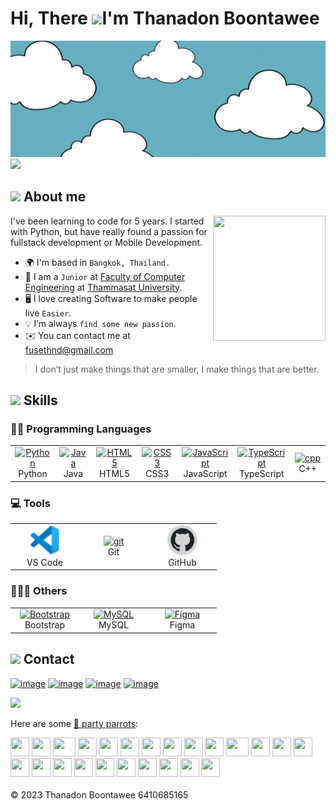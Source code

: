 Hi, There ![](https://user-images.githubusercontent.com/18350557/176309783-0785949b-9127-417c-8b55-ab5a4333674e.gif)I'm Thanadon Boontawee
==================================================================================
<img src="images/fuse-coverv2.gif" alt="Cover">
<img src="https://user-images.githubusercontent.com/73097560/115834477-dbab4500-a447-11eb-908a-139a6edaec5c.gif"><br>

## <img src = "https://github.com/7oSkaaa/7oSkaaa/blob/main/Images/about_me.gif?raw=true" width = 40px> About me
  <img align="right" src="https://media.giphy.com/media/M9gbBd9nbDrOTu1Mqx/giphy.gif" width = 180px height = 200px/>

I've been learning to code for 5 years. I started with Python, but have really found a passion for fullstack development or Mobile Development.
- 🌍  I'm based in `Bangkok, Thailand.`
- 🌱 I am a `Junior` at [Faculty of Computer Engineering](https://ece.engr.tu.ac.th/) at [Thammasat University](https://tu.ac.th/).
- 🖥️ I love creating Software to make people live `Easier`.
- 💡 I’m always `find some new passion`.
- ✉️  You can contact me at [fusethnd@gmail.com](mailto:fusethnd@gmail.com)
  
> I don’t just make things that are smaller, I make things that are better.

## <img height="35" src="https://cdn3.emoji.gg/emojis/7457-pixel-bear-study.gif"> Skills

### 👨‍💻 Programming Languages

<table>
  <tr>
    <td align="center" width="96">
      <a href="https://www.python.org/" target="_blank" rel="noreferrer">
        <img src="https://raw.githubusercontent.com/danielcranney/readme-generator/main/public/icons/skills/python-colored.svg" width="48" height="48" alt="Python"/>
      </a>
      <br>Python
    </td>
    <td align="center" width="96">
      <a href="https://www.oracle.com/java/" target="_blank" rel="noreferrer">
        <img src="https://raw.githubusercontent.com/danielcranney/readme-generator/main/public/icons/skills/java-colored.svg" width="48" height="48" alt="Java" />
      </a>
      <br>Java
    </td>
    <td align="center" width="96">
      <a href="https://developer.mozilla.org/en-US/docs/Glossary/HTML5" target="_blank" rel="noreferrer"><img src="https://raw.githubusercontent.com/danielcranney/readme-generator/main/public/icons/skills/html5-colored.svg" width="48" height="48" alt="HTML5" /></a>
      <br>HTML5
    </td>
    <td align="center" width="96">
      <a href="https://www.w3.org/TR/CSS/#css" target="_blank" rel="noreferrer"><img src="https://raw.githubusercontent.com/danielcranney/readme-generator/main/public/icons/skills/css3-colored.svg" width="48" height="48" alt="CSS3" /></a>
      <br>CSS3
    </td>
    <td align="center" width="96">
      <a href="https://developer.mozilla.org/en-US/docs/Web/JavaScript" target="_blank" rel="noreferrer"><img src="https://raw.githubusercontent.com/danielcranney/readme-generator/main/public/icons/skills/javascript-colored.svg" width="48" height="48" alt="JavaScript" /></a>
      <br>JavaScript</br>
    </td>
    <td align="center" width="96">
      <a href="https://www.typescriptlang.org/" target="_blank" rel="noreferrer"><img src="https://raw.githubusercontent.com/danielcranney/readme-generator/main/public/icons/skills/typescript-colored.svg" width="48" height="48" alt="TypeScript" /></a>
      <br>TypeScript</br>
    </td>
    <td align="center" width="96">
      <a href="https://cplusplus.com/" target="_blank" rel="noreferrer"><img src="https://raw.githubusercontent.com/danielcranney/readme-generator/main/public/icons/skills/cplusplus-colored.svg" width="48" height="48" alt="cpp" /></a>
      <br>C++</br>
    </td>
    </tr>
</table>

### 💻 Tools

<table>
    <tr>
        <td align="center" width="96">
      <a href="https://code.visualstudio.com/" title="VS-Code"><img src="icons/vscode.png" width="48" height="48" alt="vscode"/></a>
      <br>VS Code
        </td>
        <td align="center" width="96">
      <a href="https://git-scm.com/" target="_blank" rel="noreferrer"> <img src="https://raw.githubusercontent.com/rahul-jha98/github_readme_icons/main/language_and_tools/square/git-scm/git-scm.svg" width="48" height="48" alt="git"/> </a>
      <br>Git
        </td>
        <td align="center" width="96">
      <a href="https://github.com/" title="GitHub"><img src="icons/github.png" width="48" height="48" alt="github"/>
      </a>
      <br>GitHub
        </td>
    </tr>
</table>


### 👨🏽‍💻 Others
<table>
    <tr>
        <td align="center" width="96">
      <a href="https://getbootstrap.com/" target="_blank" rel="noreferrer">
        <img src="https://raw.githubusercontent.com/danielcranney/readme-generator/main/public/icons/skills/bootstrap-colored.svg" width="48" height="48" alt="Bootstrap" />
      </a>
      <br>Bootstrap
        </td>
        <td align="center" width="96">
      <a href="https://www.mysql.com/" target="_blank" rel="noreferrer">
        <img src="https://raw.githubusercontent.com/danielcranney/readme-generator/main/public/icons/skills/mysql-colored.svg" width="48" height="48" alt="MySQL" />
      </a>
      <br>MySQL
        </td>
        <td align="center" width="96">
      <a href="https://www.figma.com/" target="_blank" rel="noreferrer"><img src="https://raw.githubusercontent.com/danielcranney/readme-generator/main/public/icons/skills/figma-colored.svg" width="48" height="48" alt="Figma" /></a>
      </a>
      <br>Figma
        </td>
    </tr>
</table>

## <img height="35" src="https://cdn3.emoji.gg/emojis/6793-pixel-cat.gif"> Contact
<p align="left">

[![image](https://img.shields.io/badge/Facebook-0077B5?style=for-the-badge&logo=Facebook&logoColor=white)](https://www.facebook.com/fuse.thnd)
[![image](https://img.shields.io/badge/Instagram-E4405F?style=for-the-badge&logo=instagram&logoColor=white)](https://www.instagram.com/useafterf/)
[![image](https://img.shields.io/badge/Linkin-1DA1F2?style=for-the-badge&logo=linkedin&logoColor=white)](https://www.linkedin.com/in/fusethnd/)
[![image](https://img.shields.io/badge/Gmail-D14836?style=for-the-badge&logo=gmail&logoColor=white)](mailto:fusethnd@gmail.com)
</p>

<img src="https://user-images.githubusercontent.com/73097560/115834477-dbab4500-a447-11eb-908a-139a6edaec5c.gif"><br>

Here are some [🦜 party parrots](https://cultofthepartyparrot.com):

<div>
    <img src="https://cultofthepartyparrot.com/parrots/hd/githubparrot.gif" width="30" height="30"/>
    <img src="https://cultofthepartyparrot.com/flags/hd/indiaparrot.gif" width="30" height="30"/>
    <img src="https://cultofthepartyparrot.com/parrots/asyncparrot.gif" width="36" height="30"/>
    <img src="https://cultofthepartyparrot.com/parrots/hd/exceptionallyfastparrot.gif" width="30" height="30"/>
    <img src="https://cultofthepartyparrot.com/parrots/hd/60fpsparrot.gif" width="30" height="30"/>
    <img src="https://cultofthepartyparrot.com/parrots/hd/jumpingparrot.gif" width="30" height="30"/>
    <img src="https://cultofthepartyparrot.com/parrots/hd/opensourceparrot.gif" width="30" height="30"/>
    <img src="https://cultofthepartyparrot.com/parrots/hd/dealwithitnowparrot.gif" width="30" height="30"/>
    <img src="https://cultofthepartyparrot.com/parrots/hd/hypnoparrotlight.gif" width="30" height="30"/>
    <img src="https://cultofthepartyparrot.com/parrots/databaseparrot.gif" width="30" height="30"/>
    <img src="https://cultofthepartyparrot.com/parrots/fixparrot.gif" width="36" height="30"/>
    <img src="https://cultofthepartyparrot.com/parrots/hd/laptop_parrot.gif" width="30" height="30"/>
    <img src="https://cultofthepartyparrot.com/parrots/hd/spinningparrot.gif" width="30" height="30"/>
    <img src="https://cultofthepartyparrot.com/parrots/hd/levitationparrot.gif" width="30" height="30"/>
    <img src="https://cultofthepartyparrot.com/parrots/hd/meldparrot.gif" width="30" height="30"/>
    <img src="https://cultofthepartyparrot.com/parrots/slomoparrot.gif" width="30" height="30"/>
    <img src="https://cultofthepartyparrot.com/parrots/hd/moonwalkingparrot.gif" width="30" height="30"/>
    <img src="https://cultofthepartyparrot.com/parrots/hd/stableparrot.gif" width="30" height="30"/>
    <img src="https://cultofthepartyparrot.com/parrots/hd/scienceparrot.gif" width="30" height="30"/>
    <img src="https://cultofthepartyparrot.com/parrots/hd/pirateparrot.gif" width="30" height="30"/>
    <img src="https://cultofthepartyparrot.com/parrots/hd/footballparrot.gif" width="30" height="30"/>
    <img src="https://cultofthepartyparrot.com/parrots/hd/illuminatiparrot.gif" width="30" height="30"/>
    <img src="https://cultofthepartyparrot.com/parrots/hd/hypnoparrotdark.gif" width="30" height="30"/>
    <img src="https://cultofthepartyparrot.com/parrots/hd/mustacheparrot.gif" width="30" height="30"/>
</div>

<br>
© 2023 Thanadon Boontawee 6410685165
